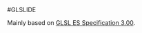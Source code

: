 #GLSLIDE

Mainly based on
[GLSL ES Specification 3.00](https://www.khronos.org/registry/OpenGL/specs/es/3.0/GLSL_ES_Specification_3.00.pdf).
